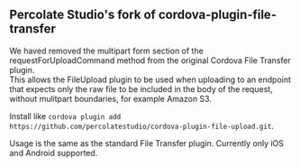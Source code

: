Percolate Studio's fork of cordova-plugin-file-transfer
-------------------------------------------------------
We haved removed the multipart form section of the requestForUploadCommand method from the original Cordova File Transfer plugin.  
This allows the FileUpload plugin to be used when uploading to an endpoint that expects
only the raw file to be included in the body of the request, without mulitpart boundaries, for example Amazon S3.

Install like `cordova plugin add https://github.com/percolatestudio/cordova-plugin-file-upload.git`.

Usage is the same as the standard File Transfer plugin. Currently only iOS and Android supported.
